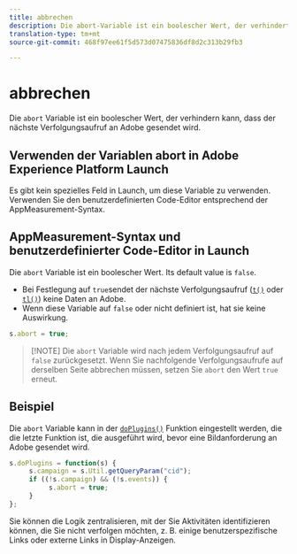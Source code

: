 ```yaml
---
title: abbrechen
description: Die abort-Variable ist ein boolescher Wert, der verhindert, dass ein Treffer an Adobe-Datenerfassungsserver gesendet wird.
translation-type: tm+mt
source-git-commit: 468f97ee61f5d573d07475836df8d2c313b29fb3

---
```



# abbrechen

Die `abort` Variable ist ein boolescher Wert, der verhindern kann, dass der nächste Verfolgungsaufruf an Adobe gesendet wird.

## Verwenden der Variablen abort in Adobe Experience Platform Launch

Es gibt kein spezielles Feld in Launch, um diese Variable zu verwenden. Verwenden Sie den benutzerdefinierten Code-Editor entsprechend der AppMeasurement-Syntax.

## AppMeasurement-Syntax und benutzerdefinierter Code-Editor in Launch

Die `abort` Variable ist ein boolescher Wert. Its default value is `false`.

* Bei Festlegung auf `true`sendet der nächste Verfolgungsaufruf ([`t()`](../functions/t-method.md) oder [`tl()`](../functions/tl-method.md)) keine Daten an Adobe.
* Wenn diese Variable auf `false` oder nicht definiert ist, hat sie keine Auswirkung.

```js
s.abort = true;
```

> [!NOTE] Die `abort` Variable wird nach jedem Verfolgungsaufruf auf `false` zurückgesetzt. Wenn Sie nachfolgende Verfolgungsaufrufe auf derselben Seite abbrechen müssen, setzen Sie `abort` den Wert `true` erneut.

## Beispiel

Die `abort` Variable kann in der [`doPlugins()`](../functions/doplugins.md) Funktion eingestellt werden, die die letzte Funktion ist, die ausgeführt wird, bevor eine Bildanforderung an Adobe gesendet wird.

```js
s.doPlugins = function(s) {
     s.campaign = s.Util.getQueryParam("cid");
     if ((!s.campaign) && (!s.events)) {
          s.abort = true;
     }
};
```

Sie können die Logik zentralisieren, mit der Sie Aktivitäten identifizieren können, die Sie nicht verfolgen möchten, z. B. einige benutzerspezifische Links oder externe Links in Display-Anzeigen.
